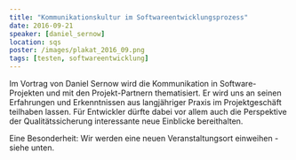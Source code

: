 ```yaml
---
title: "Kommunikationskultur im Softwareentwicklungsprozess"
date: 2016-09-21
speaker: [daniel_sernow]
location: sqs
poster: /images/plakat_2016_09.png
tags: [testen, softwareentwicklung]
---
```


Im Vortrag von Daniel Sernow wird die Kommunikation in Software-Projekten und mit den Projekt-Partnern thematisiert. Er
wird uns an seinen Erfahrungen und Erkenntnissen aus langjähriger Praxis im Projektgeschäft teilhaben lassen. Für
Entwickler dürfte dabei vor allem auch die Perspektive der Qualitätssicherung interessante neue Einblicke bereithalten.

Eine Besonderheit: Wir werden eine neuen Veranstaltungsort einweihen - siehe unten.

